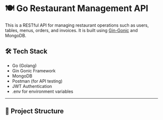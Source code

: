 # 🍽️ Go Restaurant Management API

This is a RESTful API for managing restaurant operations such as users, tables, menus, orders, and invoices. It is built using [Gin-Gonic](https://github.com/gin-gonic/gin) and MongoDB.

## 🛠️ Tech Stack

- Go (Golang)
- Gin Gonic Framework
- MongoDB
- Postman (for API testing)
- JWT Authentication
- .env for environment variables

---

## 📁 Project Structure

